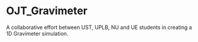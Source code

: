 # OJT_Gravimeter
A collaborative effort between UST, UPLB, NU and UE students in creating a 1D Gravimeter simulation.
